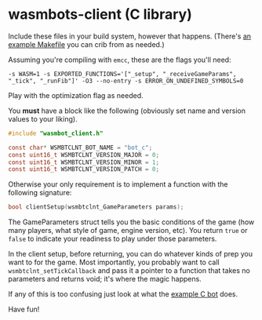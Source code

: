 # wasmbots-client (C library)

Include these files in your build system, however that happens. (There's [an example Makefile](../../example_bots_src/bot_c/Makefile) you can crib from as needed.)

Assuming you're compiling with `emcc`, these are the flags you'll need: 

```
-s WASM=1 -s EXPORTED_FUNCTIONS='["_setup", "_receiveGameParams", "_tick", "_runFib"]' -O3 --no-entry -s ERROR_ON_UNDEFINED_SYMBOLS=0
```

Play with the optimization flag as needed. 

You **must** have a block like the following (obviously set name and version values to your liking). 
```c
#include "wasmbot_client.h"

const char* WSMBTCLNT_BOT_NAME = "bot_c";
const uint16_t WSMBTCLNT_VERSION_MAJOR = 0;
const uint16_t WSMBTCLNT_VERSION_MINOR = 1;
const uint16_t WSMBTCLNT_VERSION_PATCH = 0;
```

Otherwise your only requirement is to implement a function with the following signature: 
```c
bool clientSetup(wsmbtclnt_GameParameters params);
```

The GameParameters struct tells you the basic conditions of the game (how many players, what style of game, engine version, etc). You return `true` or `false` to indicate your readiness to play under those parameters. 

In the client setup, before returning, you can do whatever kinds of prep you want to for the game. Most importantly, you probably want to call `wsmbtclnt_setTickCallback` and pass it a pointer to a function that takes no parameters and returns void; it's where the magic happens.

If any of this is too confusing just look at what the [example C bot](../../example_bots_src/bot_c/) does.

Have fun!
